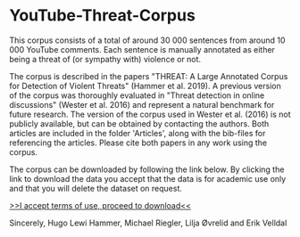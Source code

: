 
# YouTube-Threat-Corpus

This corpus consists of a total of around 30 000 sentences from around 10 000 YouTube comments. Each sentence is manually annotated as either being a threat of (or sympathy with) violence or not. 

The corpus is described in the papers "THREAT: A Large Annotated Corpus for Detection of Violent Threats" (Hammer et al. 2019). A previous version of the corpus was thoroughly evaluated in "Threat detection in online discussions" (Wester et al. 2016) and represent a natural benchmark for future research. The version of the corpus used in Wester et al. (2016) is not publicly available, but can be obtained by contacting the authors. Both articles are included in the folder 'Articles', along with the bib-files for referencing the articles. Please cite both papers in any work using the corpus.

The corpus can be downloaded by following the link below. By clicking the link to download the data you accept that the data is for academic use only and that you will delete the dataset on request.

[>>I accept terms of use, proceed to download<<](https://drive.google.com/open?id=13XlJ4uhxxGprn6mnXwXNvV9PxSNyZCsY)

Sincerely,
Hugo Lewi Hammer, Michael Riegler, Lilja Øvrelid and Erik Velldal
